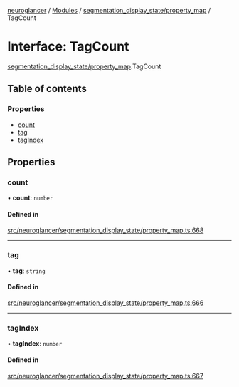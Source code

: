 [neuroglancer](../README.md) / [Modules](../modules.md) / [segmentation\_display\_state/property\_map](../modules/segmentation_display_state_property_map.md) / TagCount

# Interface: TagCount

[segmentation_display_state/property_map](../modules/segmentation_display_state_property_map.md).TagCount

## Table of contents

### Properties

- [count](segmentation_display_state_property_map.TagCount.md#count)
- [tag](segmentation_display_state_property_map.TagCount.md#tag)
- [tagIndex](segmentation_display_state_property_map.TagCount.md#tagindex)

## Properties

### count

• **count**: `number`

#### Defined in

[src/neuroglancer/segmentation_display_state/property_map.ts:668](https://github.com/ActiveBrainAtlas2/neuroglancer/blob/1beb5d34/src/neuroglancer/segmentation_display_state/property_map.ts#L668)

___

### tag

• **tag**: `string`

#### Defined in

[src/neuroglancer/segmentation_display_state/property_map.ts:666](https://github.com/ActiveBrainAtlas2/neuroglancer/blob/1beb5d34/src/neuroglancer/segmentation_display_state/property_map.ts#L666)

___

### tagIndex

• **tagIndex**: `number`

#### Defined in

[src/neuroglancer/segmentation_display_state/property_map.ts:667](https://github.com/ActiveBrainAtlas2/neuroglancer/blob/1beb5d34/src/neuroglancer/segmentation_display_state/property_map.ts#L667)
